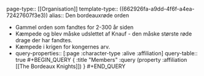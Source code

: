 page-type:: [[Organisation]]
template-type:: ((662926fa-a9dd-4f6f-a4ea-72427607f3e3))
alias:: Den bordeauxrøde orden

- Gammel orden som fandtes for 2-300 år siden
- Kæmpede og blev måske udslettet af Knauf - den måske største røde drage der har fandtes.
- Kæmpede i krigen for kongernes arv.
- query-properties:: [:page :character-type :alive :affiliation]
  query-table:: true
  #+BEGIN_QUERY
  {
  :title "Members"
  :query (property :affiliation [[The Bordeaux Knights]])
  }
  #+END_QUERY
